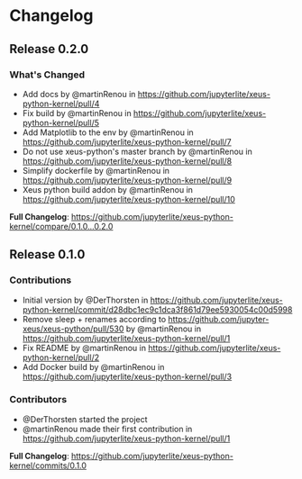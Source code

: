 # Changelog

<!-- <START NEW CHANGELOG ENTRY> -->
<!-- <END NEW CHANGELOG ENTRY> -->

## Release 0.2.0

### What's Changed
* Add docs by @martinRenou in https://github.com/jupyterlite/xeus-python-kernel/pull/4
* Fix build by @martinRenou in https://github.com/jupyterlite/xeus-python-kernel/pull/5
* Add Matplotlib to the env by @martinRenou in https://github.com/jupyterlite/xeus-python-kernel/pull/7
* Do not use xeus-python's master branch by @martinRenou in https://github.com/jupyterlite/xeus-python-kernel/pull/8
* Simplify dockerfile by @martinRenou in https://github.com/jupyterlite/xeus-python-kernel/pull/9
* Xeus python build addon by @martinRenou in https://github.com/jupyterlite/xeus-python-kernel/pull/10


**Full Changelog**: https://github.com/jupyterlite/xeus-python-kernel/compare/0.1.0...0.2.0

## Release 0.1.0

### Contributions
* Initial version by @DerThorsten in https://github.com/jupyterlite/xeus-python-kernel/commit/d28dbc1ec9c1dca3f861d79ee5930054c00d5998
* Remove sleep + renames according to https://github.com/jupyter-xeus/xeus-python/pull/530 by @martinRenou in https://github.com/jupyterlite/xeus-python-kernel/pull/1
* Fix README by @martinRenou in https://github.com/jupyterlite/xeus-python-kernel/pull/2
* Add Docker build by @martinRenou in https://github.com/jupyterlite/xeus-python-kernel/pull/3

### Contributors
* @DerThorsten started the project
* @martinRenou made their first contribution in https://github.com/jupyterlite/xeus-python-kernel/pull/1

**Full Changelog**: https://github.com/jupyterlite/xeus-python-kernel/commits/0.1.0
